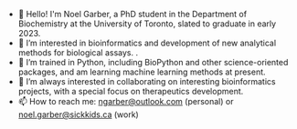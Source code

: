 - 👋 Hello! I'm Noel Garber, a PhD student in the Department of Biochemistry at the University of Toronto, slated to graduate in early 2023. 
- 👀 I’m interested in bioinformatics and development of new analytical methods for biological assays. .
- 🌱 I’m trained in Python, including BioPython and other science-oriented packages, and am learning machine learning methods at present. 
- 💞️ I’m always interested in collaborating on interesting bioinformatics projects, with a special focus on therapeutics development. 
- 📫 How to reach me: ngarber@outlook.com (personal) or noel.garber@sickkids.ca (work)

<!---
noelgarber/noelgarber is a ✨ special ✨ repository because its `README.md` (this file) appears on your GitHub profile.
You can click the Preview link to take a look at your changes.
--->
